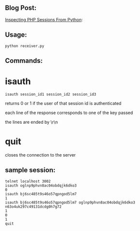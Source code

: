 Blog Post:
----------

[Inspecting PHP Sessions From Python](http://obvioushints.blogspot.com/2010/01/inspecting-php-sessions-from-python.html "Inspecting PHP Sessions From Python"):

Usage:
-----

    python receiver.py

Commands:
---------

isauth
======
  
    isauth session_id1 session_id2 session_id3

returns 0 or 1 if the user of that session id is authenticated

each line of the response corresponds to one of the key passed

the lines are ended by \r\n


quit
====

closes the connection to the server


sample session:
---------------

    telnet localhost 3002
    isauth oglnp9phvn8ac04obdqjk6dko3
    0
    isauth bj6sc485t9s46o57qpngod5lm7
    1
    isauth bj6sc485t9s46o57qpngod5lm7 oglnp9phvn8ac04obdqjk6dko3 n63o4uk297c49131dcdg0h7g72
    1
    0
    1
    quit